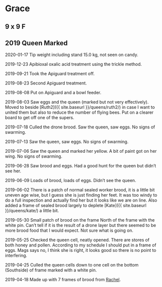 # Grace
## 9 x 9 F
## 2019 Queen Marked

2020-01-17 Tip weight including stand 15.0 kg, not seen on candy.

2019-12-23 Apibioxal oxalic acid treatment using the trickle method.

2019-09-21 Took the Apiguard treatment off.

2019-08-23 Second Apiguard treatment.

2019-08-08 Put on Apiguard and a bowl feeder.

2019-08-03 Saw eggs and the queen (marked but not very effectively).  Moved to beside [Ruth2]({{ site.baseurl }}/queens/ruth2/) in case I want to united them but also to reduce the number of flying bees.  Put on a clearer board to get off one of the supers.

2019-07-18 Culled the drone brood. Saw the queen, saw eggs.  No signs of swarming.

2019-07-13 Saw the queen, saw eggs.  No signs of swarming.

2019-07-06 Saw the queen and marked her yellow.  A bit of paint got on her wing.  No signs of swarming.

2019-06-28 Saw brood and eggs.  Had a good hunt for the queen but didn’t see her.

2019-06-09 Loads of brood, loads of eggs.  Didn’t see the queen.

2019-06-02 There is a patch of normal sealed worker brood, it is a little bit uneven age wise, but I guess she is just finding her feet.  It was too windy to do a full inspection and actually find her but it looks like we are on line.  Also added a frame of sealed brood largely to deplete [Kate]({{ site.baseurl }}/queens/kate/) a little bit.

2019-05-30 Small patch of brood on the frame North of the frame with the white pin.  Can’t tell if it is the result of a drone layer but there seemed to be more brood food that I would expect.  Not sure what is going on.

2019-05-25 Checked the queen cell, neatly opened. There are stores of both honey and pollen.  According to my schedule I should put in a frame of eggs.  Mags says no, I think she is right, it looks good so there is no point to interfering.

2019-04-25 Culled the queen cells down to one cell on the bottom (Southside) of frame marked with a white pin.

2019-04-18 Made up with 7 frames of brood from [Rachel](https://docs.google.com/document/d/1vhHjKS5c_HKZsu1NNEyvZDKIFqx6f8HpBWs_Ql1dk7I). 